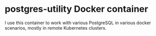 # postgres-utility Docker container

I use this container to work with various PostgreSQL in various docker
scenarios, mostly in remote Kubernetes clusters.
